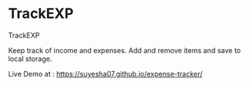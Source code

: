 # TrackEXP
TrackEXP



Keep track of income and expenses. Add and remove items and save to local storage. 

Live Demo at : https://suyesha07.github.io/expense-tracker/
